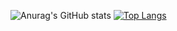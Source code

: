 ![Anurag's GitHub stats](https://github-readme-stats.vercel.app/api?username=tukamilano)
[![Top Langs](https://github-readme-stats.vercel.app/api/top-langs/?username=tukamilano)](https://github.com/tukamilano/github-readme-stats)
